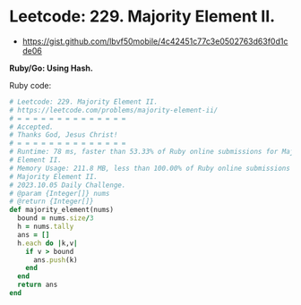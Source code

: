 # Leetcode: 229. Majority Element II.

- https://gist.github.com/lbvf50mobile/4c42451c77c3e0502763d63f0d1cde06

**Ruby/Go: Using Hash.**



Ruby code:
```Ruby
# Leetcode: 229. Majority Element II.
# https://leetcode.com/problems/majority-element-ii/
# = = = = = = = = = = = = = =
# Accepted.
# Thanks God, Jesus Christ!
# = = = = = = = = = = = = = =
# Runtime: 78 ms, faster than 53.33% of Ruby online submissions for Majority
# Element II.
# Memory Usage: 211.8 MB, less than 100.00% of Ruby online submissions for
# Majority Element II.
# 2023.10.05 Daily Challenge.
# @param {Integer[]} nums
# @return {Integer[]}
def majority_element(nums)
  bound = nums.size/3
  h = nums.tally
  ans = []
  h.each do |k,v|
    if v > bound
      ans.push(k)
    end
  end
  return ans
end
```
